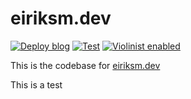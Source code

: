 # eiriksm.dev

[![Deploy blog](https://github.com/eiriksm/eiriksm.dev/actions/workflows/deploy.yml/badge.svg)](https://github.com/eiriksm/eiriksm.dev/actions/workflows/deploy.yml)
[![Test](https://github.com/eiriksm/eiriksm.dev/actions/workflows/test.yml/badge.svg)](https://github.com/eiriksm/eiriksm.dev/actions/workflows/test.yml)
[![Violinist enabled](https://img.shields.io/badge/violinist-enabled-brightgreen.svg)](https://violinist.io)

This is the codebase for [eiriksm.dev](https://eiriksm.dev)

This is a test
